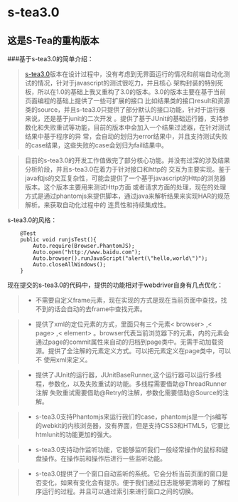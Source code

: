s-tea3.0
========

这是S-Tea的重构版本
-------------------


###基于s-tea3.0的简单介绍：

>[s-tea3.0](http://github.com/celeskyking/s-tea)版本在设计过程中，没有考虑到无界面运行的情况和前端自动化测试的情况，针对于javascript的测试很吃力，并且核心
>架构封装的特别死板，所以在1.0的基础上我又重构了3.0的版本。3.0的版本主要在基于当前页面编程的基础上提供了一些可扩展的接口
>比如结果类的接口result和资源类的source，并且s-tea3.0只提供了部分默认的接口功能，针对于运行器来说，还是基于junit的二次开发
>。提供了基于JUnit的基础运行器，支持参数化和失败重试等功能，目前的版本中会加入一个结果过滤器，在针对测试结果中基于程序的异
>常，会自动的划归为error结果中，并且支持测试失败的case结果，这些失败的case会划归为fail结果中。

>目前的s-tea3.0的开发工作值做完了部分核心功能。并没有过深的涉及结果分析阶段，并且s-tea3.0在着力于针对接口和http的
>交互为主要实现。鉴于java和js的交互复杂性，可能会提供了一个基于javascript的Http的浏览器版本。这个版本主要用来测试Http方面
>或者请求方面的处理，现在的处理方式是通过phantomjs来提供脚本，通过java来解析结果来实现HAR的规范解析。来获取自动化过程中的
>连贯性和持续集成性。

s-tea3.0的风格：
```
    @Test
    public void runjsTest(){
        Auto.require(Browser.PhantomJS);
        Auto.open("http://www.baidu.com");
        Auto.browser().runJavaScript("alert(\"hello,world\")");
        Auto.closeAllWindows();
    }
```

现在提交的s-tea3.0的代码中，提供的功能相对于webdriver自身有几点优化：
>- 不需要自定义frame元素，现在实现的方式是现在当前页面中查找，找不到的话会自动的去frame中查找元素。

>- 提供了xml的定位元素的方式，里面只有三个元素&lt; browser&gt; ,&lt; page&gt; ,&lt; element&gt; 。browser代表当前浏览器下的元素，<page>内的元素会
通过page的commit属性来自动的归档到page类中。无需手动加载资源。提供了全注解的元素定义方式。可以把元素定义在page类中，可以不
使用xml来定义。

>- 提供了JUnit的运行器，JUnitBaseRunner,这个运行器可以运行多线程，参数化，以及失败重试的功能。多线程需要借助@ThreadRunner注解
失败重试需要借助@Retry的注解，参数化需要借助@Source的注解。

>- s-tea3.0支持Phantomjs来运行我们的case，phantomjs是一个js编写的webkit的内核浏览器，没有界面，但是支持CSS3和HTML5，它要比
htmlunit的功能更加的强大。

>- s-tea3.0支持动作监听功能，它能够监听我们一般经常操作的鼠标和键盘操作。在操作前和操作后进行一些监听功能。

>- s-tea3.0提供了一个窗口自动监听的系统。它会分析当前页面的窗口是否变化，如果有变化会有提示。便于我们通过日志能够更清晰的
了解程序运行的过程。并且可以通过索引来进行窗口之间的切换。
